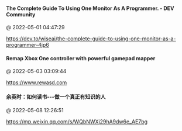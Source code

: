 #### The Complete Guide To Using One Monitor As A Programmer. - DEV Community
@ 2022-05-01 04:47:29

https://dev.to/wiseai/the-complete-guide-to-using-one-monitor-as-a-programmer-4jp6

#### Remap Xbox One controller with powerful gamepad mapper
@ 2022-05-03 03:09:44

https://www.rewasd.com

#### 余英时：如何读书---做一个真正有知识的人
@ 2022-05-08 12:26:51

https://mp.weixin.qq.com/s/WQbNWXj29hA9dw6e_AE7bg

